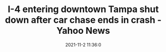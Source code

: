 ---
"title": "I-4 entering downtown Tampa shut down after car chase ends in crash - Yahoo News"
"date": "2021-11-2 11:36:0"
"feed_name": "GOOGLENEWSDRILLING"
"feed_website": "https://news.google.com/search?q=drilling%2Bincident&hl=en-US&gl=US&ceid=US:en"
"feed_rss": "https://news.google.com/rss/search?q=drilling%2Bincident&hl=en-US&gl=US&ceid=US:en"
"link": "https://news.yahoo.com/4-entering-downtown-tampa-shut-113600157.html"
"source": "{'href': 'https://news.yahoo.com', 'title': 'Yahoo News'}"
"file": "_posts/2021-1-1-2845fc945dc941f3a78f9e6fa39f49d2b2cdd6a2.md"
"accident": "0"
"drilling": "0"
"dead": "0"
"injured": "0"
"arrested": "0"
"place": "unknown place"
"where": "unknown site"
"causes": "unknown"
"place_uri": "unknown place"
---